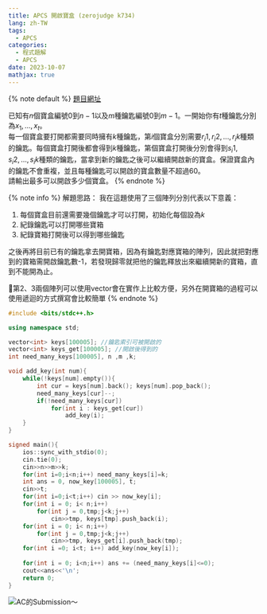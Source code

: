 ```yaml
---
title: APCS 開啟寶盒 (zerojudge k734)
lang: zh-TW
tags:
  - APCS
categories:
  - 程式題解
  - APCS
date: 2023-10-07
mathjax: true
---
```


{% note default %}
[題目網址](https://zerojudge.tw/ShowProblem?problemid=k734)

已知有$n$個寶盒編號$0$到$n-1$以及$m$種鑰匙編號$0$到$m-1$。一開始你有$t$種鑰匙分別為$x_1, ... , x_t$。  
每一個寶盒要打開都需要同時擁有$k$種鑰匙，第$i$個寶盒分別需要$r_i1,r_i2, ... , r_ik$種類的鑰匙。每個寶盒打開後都會得到$k$種鑰匙，第個寶盒打開後分別會得到$s_i1,s_i2, ... , s_ik$種類的鑰匙，當拿到新的鑰匙之後可以繼續開啟新的寶盒。保證寶盒內的鑰匙不會重複，並且每種鑰匙可以開啟的寶盒數量不超過$60$。  
請輸出最多可以開啟多少個寶盒。
{% endnote %}
<!--more-->

{% note info %}
解題思路：
我在這題使用了三個陣列分別代表以下意義：

1. 每個寶盒目前還需要幾個鑰匙才可以打開，初始化每個設為$k$  
2. 紀錄鑰匙可以打開哪些寶箱  
3. 紀錄寶箱打開後可以得到哪些鑰匙  

之後再將目前已有的鑰匙拿去開寶箱，因為有鑰匙對應寶箱的陣列，因此就把對應到的寶箱需開啟鑰匙數-1，若發現歸零就把他的鑰匙釋放出來繼續開新的寶箱，直到不能開為止。  

🌟第2、3兩個陣列可以使用vector會在實作上比較方便，另外在開寶箱的過程可以使用遞迴的方式撰寫會比較簡單
{% endnote %}

```c++ APCS 開啟寶盒
#include <bits/stdc++.h>

using namespace std;

vector<int> keys[100005]; //鑰匙索引可被開啟的
vector<int> keys_get[100005]; //開啟後得到的
int need_many_keys[100005], n ,m ,k;

void add_key(int num){
    while(!keys[num].empty()){
        int cur = keys[num].back(); keys[num].pop_back();
        need_many_keys[cur]--;
        if(!need_many_keys[cur])
            for(int i : keys_get[cur])
                add_key(i);
    }
}

signed main(){
    ios::sync_with_stdio(0);
    cin.tie(0);
    cin>>n>>m>>k;
    for(int i=0;i<n;i++) need_many_keys[i]=k;
    int ans = 0, now_key[100005], t;
    cin>>t;
    for(int i=0;i<t;i++) cin >> now_key[i];
    for(int i = 0; i< n;i++)
        for(int j = 0,tmp;j<k;j++)
            cin>>tmp, keys[tmp].push_back(i);
    for(int i = 0; i< n;i++)
        for(int j = 0,tmp;j<k;j++)
            cin>>tmp, keys_get[i].push_back(tmp);
    for(int i =0; i<t; i++) add_key(now_key[i]);
    
    for(int i = 0; i<n;i++) ans += (need_many_keys[i]<=0);
    cout<<ans<<'\n';
    return 0;
}
```

![AC的Submission～](https://i.imgur.com/RJ1Dm1y.png)
